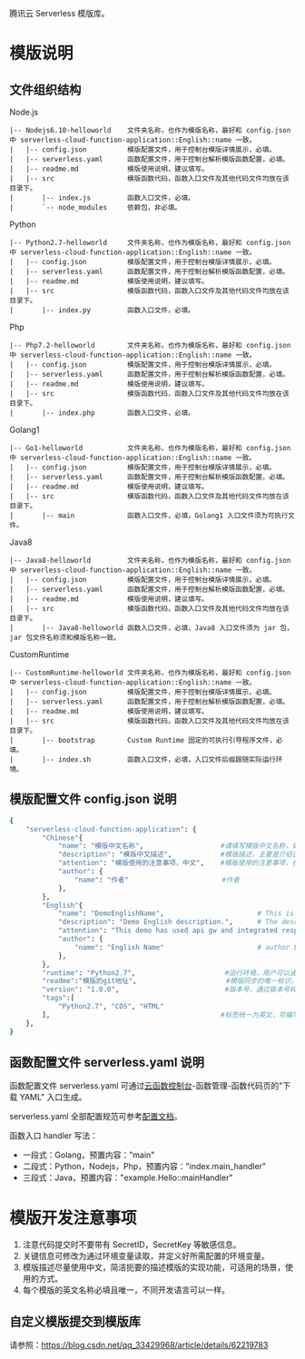 腾讯云 Serverless 模版库。

# 模版说明

## 文件组织结构

Node.js

```
|-- Nodejs6.10-helloworld    文件夹名称，也作为模版名称，最好和 config.json 中 serverless-cloud-function-application::English::name 一致。
|   |-- config.json          模版配置文件，用于控制台模版详情展示，必填。
|   |-- serverless.yaml      函数配置文件，用于控制台解析模版函数配置，必填。
|   |-- readme.md            模版使用说明，建议填写。
|   |-- src                  模版函数代码，函数入口文件及其他代码文件均放在该目录下。
|       |-- index.js         函数入口文件，必填。
|       `-- node_modules     依赖包，非必填。
```

Python

```
|-- Python2.7-helloworld     文件夹名称，也作为模版名称，最好和 config.json 中 serverless-cloud-function-application::English::name 一致。
|   |-- config.json          模版配置文件，用于控制台模版详情展示，必填。
|   |-- serverless.yaml      函数配置文件，用于控制台解析模版函数配置，必填。
|   |-- readme.md            模版使用说明，建议填写。
|   |-- src                  模版函数代码，函数入口文件及其他代码文件均放在该目录下。
|       |-- index.py         函数入口文件，必填。
```

Php
```
|-- Php7.2-helloworld        文件夹名称，也作为模版名称，最好和 config.json 中 serverless-cloud-function-application::English::name 一致。
|   |-- config.json          模版配置文件，用于控制台模版详情展示，必填。
|   |-- serverless.yaml      函数配置文件，用于控制台解析模版函数配置，必填。
|   |-- readme.md            模版使用说明，建议填写。
|   |-- src                  模版函数代码，函数入口文件及其他代码文件均放在该目录下。
|       |-- index.php        函数入口文件，必填。
```

Golang1
```
|-- Go1-helloworld           文件夹名称，也作为模版名称，最好和 config.json 中 serverless-cloud-function-application::English::name 一致。
|   |-- config.json          模版配置文件，用于控制台模版详情展示，必填。
|   |-- serverless.yaml      函数配置文件，用于控制台解析模版函数配置，必填。
|   |-- readme.md            模版使用说明，建议填写。
|   |-- src                  模版函数代码，函数入口文件及其他代码文件均放在该目录下。
|       |-- main             函数入口文件，必填，Golang1 入口文件须为可执行文件。
```

Java8
```
|-- Java8-helloworld         文件夹名称，也作为模版名称，最好和 config.json 中 serverless-cloud-function-application::English::name 一致。
|   |-- config.json          模版配置文件，用于控制台模版详情展示，必填。
|   |-- serverless.yaml      函数配置文件，用于控制台解析模版函数配置，必填。
|   |-- readme.md            模版使用说明，建议填写。
|   |-- src                  模版函数代码，函数入口文件及其他代码文件均放在该目录下。
|       |-- Java8-helloworld 函数入口文件，必填，Java8 入口文件须为 jar 包，jar 包文件名称须和模版名称一致。
```

CustomRuntime
```
|-- CustomRuntime-helloworld 文件夹名称，也作为模版名称，最好和 config.json 中 serverless-cloud-function-application::English::name 一致。
|   |-- config.json          模版配置文件，用于控制台模版详情展示，必填。
|   |-- serverless.yaml      函数配置文件，用于控制台解析模版函数配置，必填。
|   |-- readme.md            模版使用说明，建议填写。
|   |-- src                  模版函数代码，函数入口文件及其他代码文件均放在该目录下。
|       |-- bootstrap        Custom Runtime 固定的可执行引导程序文件，必填。
|       |-- index.sh         函数入口文件，必填，入口文件后缀跟随实际运行环境。
```

## 模版配置文件 config.json 说明

```sh
{
    "serverless-cloud-function-application": {
        "Chinese"{
            "name": "模版中文名称",                   #请填写模版中文名称，如果是java模版，必须和jar文件的名称一致，其他语言不做限制。前台需要展示，请认真填写，名称要具有一定的意义，名称里统一剥离掉runtime。
            "description": "模版中文描述",            #模版描述，主要是介绍该模版的用途、用法、涉及到的关键技术等，用户可以通过该关键字搜索。前台需要展示，请认真填写，支持中文。
            "attention": "模版使用的注意事项，中文",    #模版使用的注意事项，在模板查看详情里展示。
            "author": {
                "name": "作者"                       #作者
            },
        },
        "English"{
            "name": "DemoEnglishName",                       # This is the name of demo. If it is java demo. Please keep the same name with jar package. No restrictions for non-java demos. Please do not add runtime information in the name.
            "description": "Demo English description.",      # The description of demo. You can describe the detail function.
            "attention": "This demo has used api gw and integrated response function. So the return value should be json format based on the requirement",                                                                      #the description of precautions
            "author": {
                "name": "English Name"                       # author English Name
            },
        },
        "runtime": "Python2.7",                      #运行环境，用户可以通过该关键字搜索，请在下述已经支持的运行环境中选择一个填入。前台需要展示，请认真填写。["Python3.6","Python2.7","Node.js12.16","Node.js10.15","Node.js8.9","Nodejs6.10","Php7.2","Php5.6","Java8","Golang1","CustomRuntime"]
        "readme":"模版的git地址",                      #模版同步的唯一标识，必填。
        "version": "1.0.0",                          #版本号，通过版本号校验模版更新情况，未修改版本号会导致模版无法同步更新到控制台。
        "tags":[
            "Python2.7", "COS", "HTML"
        ],                                          #标签统一为英文，可编写多个，建议第一个标签为runtime，其他标签为触发器、场景等关键字，不同标签之间用英文逗号间隔，用户可以通过该关键字搜索。前台需要展示，请认真填写，不支持中文。
    },
}
```

## 函数配置文件 serverless.yaml 说明

函数配置文件 serverless.yaml 可通过[云函数控制台](https://console.cloud.tencent.com/scf/list?rid=16&ns=default)-函数管理-函数代码页的"下载 YAML" 入口生成。

serverless.yaml 全部配置规范可参考[配置文档](https://github.com/serverless-components/tencent-scf/blob/master/docs/configure.md)。

函数入口 handler 写法：
* 一段式：Golang，预置内容："main"
* 二段式：Python，Nodejs，Php，预置内容："index.main_handler"
* 三段式：Java，预置内容："example.Hello::mainHandler"

# 模版开发注意事项

1. 注意代码提交时不要带有 SecretID，SecretKey 等敏感信息。
2. 关键信息可修改为通过环境变量读取，并定义好所需配置的环境变量。
3. 模版描述尽量使用中文，简洁扼要的描述模版的实现功能，可适用的场景，使用的方式。
4. 每个模版的英文名称必填且唯一，不同开发语言可以一样。


## 自定义模版提交到模版库

请参照：https://blog.csdn.net/qq_33429968/article/details/62219783
